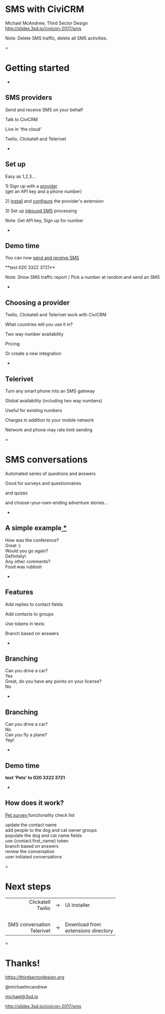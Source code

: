 <div class="title">
<h1>SMS with CiviCRM</h1>
<p class="subtitle">Michael McAndrew, Third Sector Design<br/>
<a class="base01" href="http://slides.3sd.io/civicon-2017/sms">http://slides.3sd.io/civicon-2017/sms</a></p>
</div>

Note: Delete SMS traffic, delete all SMS activities.

=

# Getting started

-

## SMS providers

<p class="fragment">Send and receive SMS on your behalf</p>
<p class="fragment">Talk to CiviCRM</p>
<p class="fragment">Live in 'the cloud'</p>
<p class="fragment">Twilio, Clickatell and Telerivet</p>

-

## Set up

Easy as 1,2,3...

<p class="fragment">1) Sign up with a <a href="http://twilio.com">provider</a><br >(get an API key and a phone number)</p>
<p class="fragment">2) <a href=" http://sms.demo.3sd.io/civicrm/admin/extensions?reset=1">Install</a> and <a href="http://sms.demo.3sd.io/civicrm/admin/sms/provider?reset=1">configure</a> the provider's extension</p>
<p class="fragment">3) Set up <a href="https://www.twilio.com/console/phone-numbers/PN6ed1738ed475677d1388301a2200afc5">inbound SMS</a> processing</p>

Note: Get API key, Sign up for number

-

## Demo time

You can now <a href="http://sms.demo.3sd.io/civicrm/">send and receive SMS</a>

<p class="fragment">**text 020 3322 3721**</p>

Note: Show SMS traffic report / Pick a number at random and send an SMS

-

## Choosing a provider
<p class="fragment">Twilio, Clickatell and Telerivet work with CiviCRM</p>
<p class="fragment">What countries will you use it in?</p>
<p class="fragment">Two way number availability</p>
<p class="fragment">Pricing</p>
<p class="fragment">Or create a new integration</p>

-

## Telerivet
<p class="fragment">Turn any smart phone into an SMS gateway</p>
<p class="fragment">Global availability (including two way numbers)</p>
<p class="fragment">Useful for existing numbers</p>
<p class="fragment">Charges in addition to your mobile network</p>
<p class="fragment">Network and phone may rate limit sending</p>

=

# SMS conversations
<p class="fragment">Automated series of questions and answers</p>
<p class="fragment">Good for surveys and questionnaires</p>
<p class="fragment">and quizes</p>
<p class="fragment">and choose-your-own-ending adventure stories...</p>

-

## A simple example<a href="http://sms.demo.3sd.io/civicrm/sms/conversation/view?id=1"> * </a>

<div class="sms">
  <div class="fragment civi">How was the conference?</div>
  <div class="fragment contact">Great :)</div>
  <div class="fragment civi">Would you go again?</div>
  <div class="fragment contact">Definitely!</div>
  <div class="fragment civi">Any other comments?</div>
  <div class="fragment contact">Food was rubbish</div>
</div>

-

## Features
<p class="fragment">Add replies to contact fields</p>
<p class="fragment">Add contacts to groups</p>
<p class="fragment">Use tokens in texts</p>
<p class="fragment">Branch based on answers</p>

-

## Branching
<!-- -- data-transition="none" -->
<div class="sms">
  <div class="fragment civi">Can you drive a car?</div>
  <div class="fragment contact">Yes</div>
  <div class="fragment civi">Great, do you have any points on your license?</div>
  <div class="fragment contact">No</div>
</div>

-

## Branching
<!-- -- data-transition="none" -->
<div class="sms">
  <div class="civi">Can you drive a car?</div>
  <div class="fragment contact">No</div>
  <div class="fragment civi">Can you fly a plane?</div>
  <div class="fragment contact">Yep!</div>
</div>

-

## Demo time

**text 'Pets' to 020 3322 3721**

-

## How does it work?

<a href="http://sms.demo.3sd.io/civicrm/sms/conversation/view?id=2">Pet survey </a> functionality check list

<div class=fragment><i class="fa- fa-check"></i> update the contact name</div>
<div class="fragment"><i class="fa- fa-check"></i> add people to the dog and cat owner groups</div>
<div class="fragment"><i class="fa- fa-check"></i> populate the dog and cat name fields</div>
<div class="fragment"><i class="fa- fa-check"></i> use {contact.first_name} token</div>
<div class="fragment"><i class="fa- fa-check"></i> branch based on answers</div>
<div class="fragment"><i class="fa- fa-check"></i> review the conversation</div>
<div class="fragment"><i class="fa- fa-check"></i> user initiated conversations</div>

=

# Next steps

<table class="layout">
  <tr>
    <td style="text-align: right;">Clickatell<br />Twilio</td>
    <td>&rarr;</td>
    <td>UI installer</td>
  </tr>
  <tr>
    <td>&nbsp;</td>
  </tr>
  <tr>
    <td style="text-align: right;">SMS conversation<br />Telerivet</td>
    <td>&rarr;</td>
    <td>Download from<br />extensions directory</td>
  </tr>
</table>

=

# Thanks!

<i class="fa fa-globe" aria-hidden="true"></i> <a class='base01'>https://thirdsectordesign.org</a>

<i class="fa fa-twitter" aria-hidden="true"></i> @michaelmcandrew

<i class="fa fa-envelope" aria-hidden="true"></i> michael@3sd.io

<i class="fa fa-television" aria-hidden="true"></i> <a class="base01" href="http://slides.3sd.io/civicon-2017/sms">http://slides.3sd.io/civicon-2017/sms</a></p>
